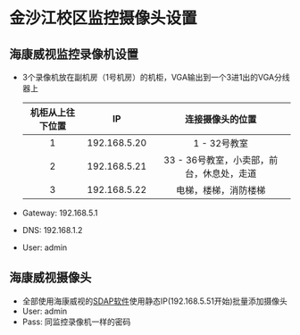 # 金沙江校区监控摄像头设置

## 海康威视监控录像机设置
* 3个录像机放在副机房（1号机房）的机柜，VGA输出到一个3进1出的VGA分线器上

   | 机柜从上往下位置 | IP | 连接摄像头的位置 |
   | :--: | :--: | :--: |
   | 1 | 192.168.5.20 | 1 - 32号教室 |
   | 2 | 192.168.5.21 | 33 - 36号教室，小卖部，前台，休息处，走道 |
   | 3 | 192.168.5.22 | 电梯，楼梯，消防楼梯 |

* Gateway: 192.168.5.1
* DNS: 192.168.1.2
* User: admin

## 海康威视摄像头
* 全部使用海康威视的[SDAP软件](https://www.hikvision.com/cn/download_more_393.html)使用静态IP(192.168.5.51开始)批量添加摄像头
* User: admin
* Pass: 同监控录像机一样的密码
